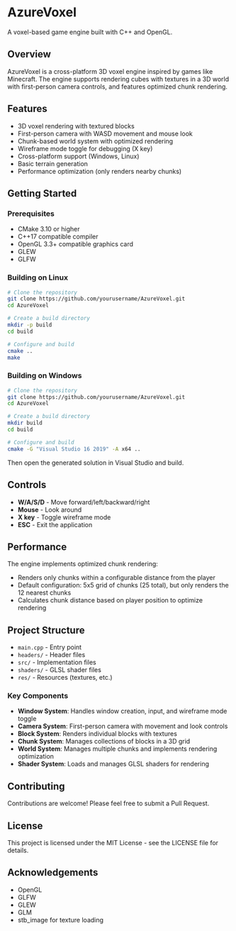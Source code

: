 # AzureVoxel

A voxel-based game engine built with C++ and OpenGL.

## Overview

AzureVoxel is a cross-platform 3D voxel engine inspired by games like Minecraft. The engine supports rendering cubes with textures in a 3D world with first-person camera controls, and features optimized chunk rendering.

## Features

- 3D voxel rendering with textured blocks
- First-person camera with WASD movement and mouse look
- Chunk-based world system with optimized rendering
- Wireframe mode toggle for debugging (X key)
- Cross-platform support (Windows, Linux)
- Basic terrain generation
- Performance optimization (only renders nearby chunks)

## Getting Started

### Prerequisites

- CMake 3.10 or higher
- C++17 compatible compiler
- OpenGL 3.3+ compatible graphics card
- GLEW
- GLFW

### Building on Linux

```bash
# Clone the repository
git clone https://github.com/yourusername/AzureVoxel.git
cd AzureVoxel

# Create a build directory
mkdir -p build
cd build

# Configure and build
cmake ..
make
```

### Building on Windows

```bash
# Clone the repository
git clone https://github.com/yourusername/AzureVoxel.git
cd AzureVoxel

# Create a build directory
mkdir build
cd build

# Configure and build
cmake -G "Visual Studio 16 2019" -A x64 ..
```

Then open the generated solution in Visual Studio and build.

## Controls

- **W/A/S/D** - Move forward/left/backward/right
- **Mouse** - Look around
- **X key** - Toggle wireframe mode
- **ESC** - Exit the application

## Performance

The engine implements optimized chunk rendering:
- Renders only chunks within a configurable distance from the player
- Default configuration: 5x5 grid of chunks (25 total), but only renders the 12 nearest chunks
- Calculates chunk distance based on player position to optimize rendering

## Project Structure

- `main.cpp` - Entry point
- `headers/` - Header files
- `src/` - Implementation files
- `shaders/` - GLSL shader files
- `res/` - Resources (textures, etc.)

### Key Components

- **Window System**: Handles window creation, input, and wireframe mode toggle
- **Camera System**: First-person camera with movement and look controls
- **Block System**: Renders individual blocks with textures
- **Chunk System**: Manages collections of blocks in a 3D grid
- **World System**: Manages multiple chunks and implements rendering optimization
- **Shader System**: Loads and manages GLSL shaders for rendering

## Contributing

Contributions are welcome! Please feel free to submit a Pull Request.

## License

This project is licensed under the MIT License - see the LICENSE file for details.

## Acknowledgements

- OpenGL
- GLFW
- GLEW
- GLM
- stb_image for texture loading
